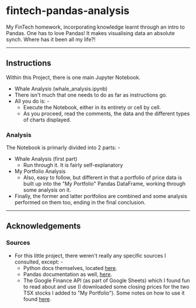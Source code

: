 # fintech-pandas-analysis
My FinTech homework, incorporating knowledge learnt through an intro to Pandas.
One has to love Pandas!
It makes visualising data an absolute synch.  Where has it been all my life?!

---
## Instructions
Within this Project, there is one main Jupyter Notebook.
 - Whale Analysis (whale_analysis.ipynb)
 - There isn't much that one needs to do as far as instructions go.
 - All you do is: -
   - Execute the Notebook, either in its entirety or cell by cell.
   - As you proceed, read the comments, the data and the different types of charts displayed.

### Analysis
The Notebook is primarly divided into 2 parts: -
- Whale Analysis (first part)
  - Run through it. It is fairly self-explanatory
- My Portfolio Analysis
  - Also, easy to follow, but different in that a portfolio of price data is built up into the "My Portfolio" Pandas DataFrame, working through some analysis on it.
- Finally, the former and latter portfolios are combined and some analysis performed on them too, ending in the final conclusion.

---
## Acknowledgements
### Sources
- For this little project, there weren't really any specific sources I consulted, except: -
  - Python docs themselves, located [here](https://docs.python.org/3/).
  - Pandas documentation as well, [here](hhttps://pandas.pydata.org/pandas-docs/stable/reference/api/pandas.DataFrame.html).
  - The Google Finance API (as part of Google Sheets) which I found fun to read about and use (I downloaded some closing prices for the two TSX stocks I added to "My Portfolio").  Some notes on how to use it found [here](https://support.google.com/docs/answer/3093281).